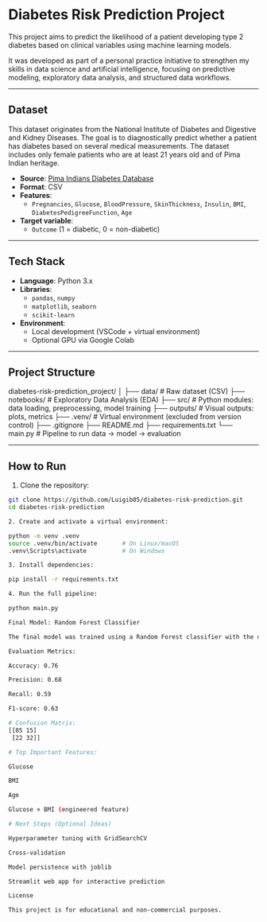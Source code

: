 # Diabetes Risk Prediction Project

This project aims to predict the likelihood of a patient developing type 2 diabetes based on clinical variables using machine learning models.

It was developed as part of a personal practice initiative to strengthen my skills in data science and artificial intelligence, focusing on predictive modeling, exploratory data analysis, and structured data workflows.

---

## Dataset

This dataset originates from the National Institute of Diabetes and Digestive and Kidney Diseases. The goal is to diagnostically predict whether a patient has diabetes based on several medical measurements. The dataset includes only female patients who are at least 21 years old and of Pima Indian heritage.

- **Source**: [Pima Indians Diabetes Database](https://www.kaggle.com/datasets/uciml/pima-indians-diabetes-database)
- **Format**: CSV
- **Features**:
  - `Pregnancies`, `Glucose`, `BloodPressure`, `SkinThickness`, `Insulin`, `BMI`, `DiabetesPedigreeFunction`, `Age`
- **Target variable**:
  - `Outcome` (1 = diabetic, 0 = non-diabetic)

---

## Tech Stack

- **Language**: Python 3.x
- **Libraries**:
  - `pandas`, `numpy`
  - `matplotlib`, `seaborn`
  - `scikit-learn`
- **Environment**:
  - Local development (VSCode + virtual environment)
  - Optional GPU via Google Colab

---

## Project Structure

diabetes-risk-prediction_project/
│
├── data/ # Raw dataset (CSV)
├── notebooks/ # Exploratory Data Analysis (EDA)
├── src/ # Python modules: data loading, preprocessing, model training
├── outputs/ # Visual outputs: plots, metrics
├── .venv/ # Virtual environment (excluded from version control)
├── .gitignore
├── README.md
├── requirements.txt
└── main.py # Pipeline to run data → model → evaluation


---

## How to Run

1. Clone the repository:

```bash
git clone https://github.com/Luigib05/diabetes-risk-prediction.git
cd diabetes-risk-prediction

2. Create and activate a virtual environment:

python -m venv .venv
source .venv/bin/activate       # On Linux/macOS
.venv\Scripts\activate          # On Windows

3. Install dependencies:

pip install -r requirements.txt

4. Run the full pipeline:

python main.py

Final Model: Random Forest Classifier

The final model was trained using a Random Forest classifier with the default configuration. Performance was evaluated on a holdout test set.

Evaluation Metrics:

Accuracy: 0.76

Precision: 0.68

Recall: 0.59

F1-score: 0.63

# Confusion Matrix:
[[85 15]
 [22 32]]

# Top Important Features:

Glucose

BMI

Age

Glucose × BMI (engineered feature)

# Next Steps (Optional Ideas)

Hyperparameter tuning with GridSearchCV

Cross-validation

Model persistence with joblib

Streamlit web app for interactive prediction

License

This project is for educational and non-commercial purposes.